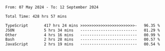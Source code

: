 
<!--START_SECTION:waka-->

```txt
From: 07 May 2024 - To: 12 September 2024

Total Time: 428 hrs 57 mins

TypeScript       417 hrs 24 mins >>>>>>>>>>>>>>>>>>>>>>>>-   96.35 %
JSON             5 hrs 34 mins   -------------------------   01.29 %
Other            4 hrs 16 mins   -------------------------   00.99 %
Bash             2 hrs 28 mins   -------------------------   00.57 %
JavaScript       2 hrs 19 mins   -------------------------   00.54 %
```

<!--END_SECTION:waka-->

<!--

### Hi there 👋
**Iam-cesar/Iam-cesar** is a ✨ _special_ ✨ repository because its `README.md` (this file) appears on your GitHub profile.

Here are some ideas to get you started:

- 🔭 I’m currently working on ...
- 🌱 I’m currently learning ...
- 👯 I’m looking to collaborate on ...
- 🤔 I’m looking for help with ...
- 💬 Ask me about ...
- 📫 How to reach me: ...
- 😄 Pronouns: ...
- ⚡ Fun fact: ...
-->
